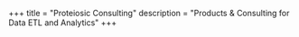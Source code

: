 +++
title = "Proteiosic Consulting"
description = "Products & Consulting for Data ETL and Analytics"
+++

